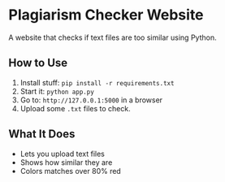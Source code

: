 # Plagiarism Checker Website
A website that checks if text files are too similar using Python.

## How to Use
1. Install stuff: `pip install -r requirements.txt`
2. Start it: `python app.py`
3. Go to: `http://127.0.0.1:5000` in a browser
4. Upload some `.txt` files to check.

## What It Does
- Lets you upload text files
- Shows how similar they are
- Colors matches over 80% red

